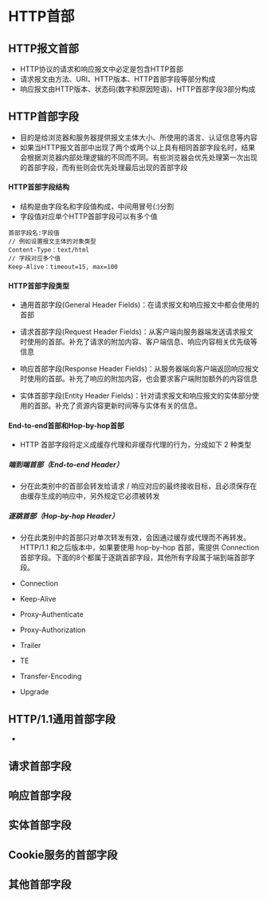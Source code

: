 # HTTP首部

## HTTP报文首部

* HTTP协议的请求和响应报文中必定是包含HTTP首部
* 请求报文由方法、URI、HTTP版本、HTTP首部字段等部分构成
* 响应报文由HTTP版本、状态码(数字和原因短语)、HTTP首部字段3部分构成

## HTTP首部字段

* 目的是给浏览器和服务器提供报文主体大小、所使用的语言、认证信息等内容
* 如果当HTTP报文首部中出现了两个或两个以上具有相同首部字段名时，结果会根据浏览器内部处理逻辑的不同而不同。有些浏览器会优先处理第一次出现的首部字段，而有些则会优先处理最后出现的首部字段

#### HTTP首部字段结构

* 结构是由字段名和字段值构成，中间用冒号(:)分割
* 字段值对应单个HTTP首部字段可以有多个值

```
首部字段名:字段值
// 例如设置报文主体的对象类型
Content-Type：text/html
// 字段对应多个值
Keep-Alive：timeout=15, max=100
```

#### HTTP首部字段类型

* 通用首部字段(General Header Fields)：在请求报文和响应报文中都会使用的首部

* 请求首部字段(Request Header Fields)：从客户端向服务器端发送请求报文时使用的首部。补充了请求的附加内容、客户端信息、响应内容相关优先级等信息

* 响应首部字段(Response Header Fields)：从服务器端向客户端返回响应报文时使用的首部。补充了响应的附加内容，也会要求客户端附加额外的内容信息 

* 实体首部字段(Entity Header Fields)：针对请求报文和响应报文的实体部分使用的首部。补充了资源内容更新时间等与实体有关的信息。 

#### End-to-end首部和Hop-by-hop首部

* HTTP 首部字段将定义成缓存代理和非缓存代理的行为，分成如下 2 种类型

##### 端到端首部（End-to-end Header）
    
* 分在此类别中的首部会转发给请求 / 响应对应的最终接收目标，且必须保存在由缓存生成的响应中，另外规定它必须被转发

##### 逐跳首部（Hop-by-hop Header）

* 分在此类别中的首部只对单次转发有效，会因通过缓存或代理而不再转发。HTTP/1.1 和之后版本中，如果要使用 hop-by-hop 首部，需提供 Connection 首部字段。下面的8个都属于逐跳首部字段，其他所有字段属于端到端首部字段。

* Connection
* Keep-Alive
* Proxy-Authenticate
* Proxy-Authorization
* Trailer
* TE
* Transfer-Encoding
* Upgrade

## HTTP/1.1通用首部字段

* 

## 请求首部字段


## 响应首部字段


## 实体首部字段


## Cookie服务的首部字段


## 其他首部字段